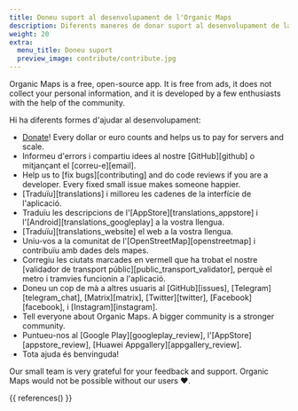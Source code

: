 ```yaml
---
title: Doneu suport al desenvolupament de l'Organic Maps
description: Diferents maneres de donar suport al desenvolupament de la nostra aplicació lliure
weight: 20
extra:
  menu_title: Doneu suport
  preview_image: contribute/contribute.jpg
---
```


Organic Maps is a free, open-source app. It is free from ads, it does not collect your personal information, and it is developed by a few enthusiasts with the help of the community.

Hi ha diferents formes d'ajudar al desenvolupament:

- [Donate](@/donate/index.md)! Every dollar or euro counts and helps us to pay for servers and scale.
- Informeu d'errors i compartiu idees al nostre [GitHub][github] o
  mitjançant el [correu-e][email].
- Help us to [fix bugs][contributing] and do code reviews if you are a developer. Every fixed small issue makes someone happier.
- [Traduïu][translations] i milloreu les cadenes de la interfície de
  l'aplicació.
- Traduïu les descripcions de l'[AppStore][translations_appstore] i
  l'[Android][translations_googleplay] a la vostra llengua.
- [Traduïu][translations_website] el web a la vostra llengua.
- Uniu-vos a la comunitat de l'[OpenStreetMap][openstreetmap] i contribuïu
  amb dades dels mapes.
- Corregiu les ciutats marcades en vermell que ha trobat el nostre
  [validador de transport públic][public_transport_validator], perquè el
  metro i tramvies funcionin a l'aplicació.
- Doneu un cop de mà a altres usuaris al [GitHub][issues],
  [Telegram][telegram_chat], [Matrix][matrix], [Twitter][twitter],
  [Facebook][facebook], i [Instagram][instagram].
- Tell everyone about Organic Maps. A bigger community is a stronger community.
- Puntueu-nos al [Google Play][googleplay_review],
  l'[AppStore][appstore_review], [Huawei Appgallery][appgallery_review].
- Tota ajuda és benvinguda!

Our small team is very grateful for your feedback and support. Organic Maps would not be possible without our users ❤️.

{{ references() }}
